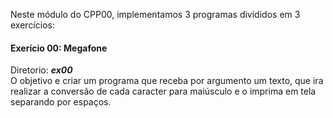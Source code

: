 Neste módulo do CPP00, implementamos 3 programas divididos em 3 exercícios:

#### Exerício 00: Megafone
Diretorio: _**ex00**_</br>
O objetivo e criar um programa que receba por argumento um texto, que ira realizar a conversão de cada caracter para maiúsculo e o imprima em tela separando por espaços.
